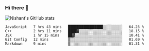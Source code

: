 ### Hi there 👋

<!--
**phoenixx1/phoenixx1** is a ✨ _special_ ✨ repository because its `README.md` (this file) appears on your GitHub profile.

Here are some ideas to get you started:

- 🔭 I’m currently working on ...
- 🌱 I’m currently learning ...
- 👯 I’m looking to collaborate on ...
- 🤔 I’m looking for help with ...
- 💬 Ask me about ...
- 📫 How to reach me: ...
- 😄 Pronouns: ...
- ⚡ Fun fact: ...
-->

![Nishant's GitHub stats](https://github-readme-stats.vercel.app/api?username=phoenixx1&count_private=true)   
<!--START_SECTION:waka-->
```text
JavaScript   7 hrs 43 mins   ████████████████░░░░░░░░░   64.25 % 
C++          2 hrs 11 mins   ████▓░░░░░░░░░░░░░░░░░░░░   18.15 % 
JSX          1 hr 15 mins    ██▓░░░░░░░░░░░░░░░░░░░░░░   10.41 % 
Git Config   12 mins         ▒░░░░░░░░░░░░░░░░░░░░░░░░   01.69 % 
Markdown     9 mins          ▒░░░░░░░░░░░░░░░░░░░░░░░░   01.31 % 
```
<!--END_SECTION:waka-->
